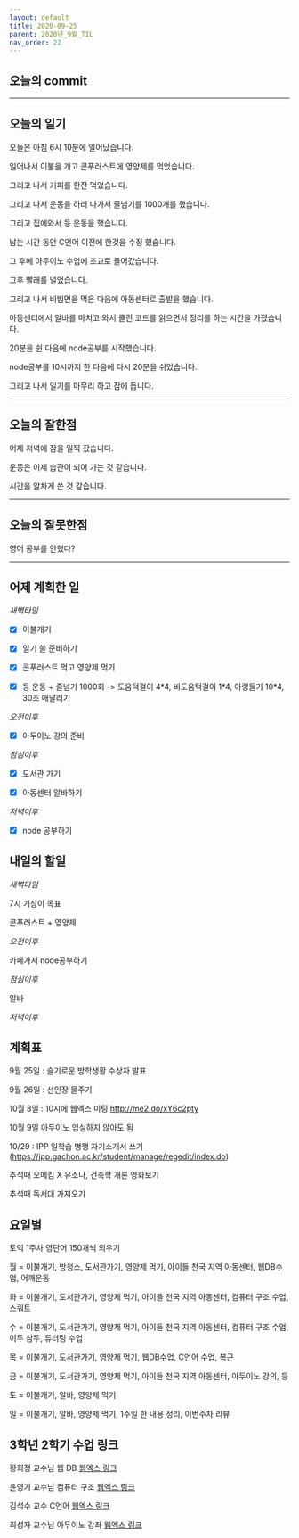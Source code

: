 ```yaml
---
layout: default
title: 2020-09-25
parent: 2020년_9월_TIL
nav_order: 22
---
```


## 오늘의 commit

---

## 오늘의 일기

오늘은 아침 6시 10분에 일어났습니다.

일어나서 이불을 개고 콘푸러스트에 영양제를 먹었습니다.

그리고 나서 커피를 한잔 먹었습니다.

그리고 나서 운동을 하러 나가서 줄넘기를 1000개를 했습니다.

그리고 집에와서 등 운동을 했습니다.

남는 시간 동안 C언어 이전에 한것을 수정 했습니다.

그 후에 아두이노 수업에 조교로 들어갔습니다.

그후 빨래를 널었습니다.

그리고 나서 비빔면을 먹은 다음에 아동센터로 출발을 했습니다.

아동센터에서 알바를 마치고 와서 클린 코드를 읽으면서 정리를 하는 시간을 가졌습니다.

20분을 쉰 다음에 node공부를 시작했습니다.

node공부를 10시까지 한 다음에 다시 20분을 쉬었습니다.

그리고 나서 일기를 마무리 하고 잠에 듭니다.

---

## 오늘의 잘한점

어제 저녁에 잠을 일찍 잤습니다.

운동은 이제 습관이 되어 가는 것 같습니다.

시간을 알차게 쓴 것 같습니다.

---

## 오늘의 잘못한점

영어 공부를 안했다?

---

## 어제 계획한 일

*새벽타임*

- [X] 이불개기

- [X] 일기 쓸 준비하기

- [X] 콘푸러스트 먹고 영양제 먹기

- [X] 등 운동 + 줄넘기 1000회 -> 도움턱걸이 4\*4, 비도움턱걸이 1\*4, 아령들기 10\*4, 30초 매달리기  

*오전이후*

- [X] 아두이노 강의 준비

*점심이후*

- [X] 도서관 가기

- [X] 아동센터 알바하기

*저녁이후*

- [X] node 공부하기

## 내일의 할일

*새벽타임*

7시 기상이 목표

콘푸러스트 + 영양제

*오전이후*

카페가서 node공부하기

*점심이후*

알바

*저녁이후*

## 계획표

9월 25일 : 슬기로운 방학생활 수상자 발표

9월 26일 : 선인장 물주기

10월 8일 : 10시에 웹엑스 미팅 http://me2.do/xY6c2pty

10월 9일 아두이노 입실하지 않아도 됨

10/29 : IPP 일학습 병행 자기소개서 쓰기(https://ipp.gachon.ac.kr/student/manage/regedit/index.do)

추석때 오메킴 X 유소나, 건축학 개론 영화보기

추석때 독서대 가져오기

## 요일별

토익 1주차 영단어 150개씩 외우기

월 = 이불개기, 방청소, 도서관가기, 영양제 먹기, 아이들 천국 지역 아동센터, 웹DB수업, 어깨운동

화 = 이불개기, 도서관가기, 영양제 먹기, 아이들 천국 지역 아동센터, 컴퓨터 구조 수업, 스쿼트

수 = 이불개기, 도서관가기, 영양제 먹기, 아이들 천국 지역 아동센터, 컴퓨터 구조 수업, 이두 삼두, 튜터링 수업

목 = 이불개기, 도서관가기, 영양제 먹기, 웹DB수업, C언어 수업, 복근

금 = 이불개기, 도서관가기, 영양제 먹기, 아이들 천국 지역 아동센터, 아두이노 강의, 등

토 = 이불개기, 알바, 영양제 먹기

일 = 이불개기, 알바, 영양제 먹기, 1주일 한 내용 정리, 이번주차 리뷰

## 3학년 2학기 수업 링크

황희정 교수님 웹 DB [웹엑스 링크](https://gachon.webex.com/meet/hwanghj)

윤영기 교수님 컴퓨터 구조 [웹엑스 링크](http://gachon.webex.com/meet/ykyoon)

김석수 교수 C언어 [웹엑스 링크](http://gachon.webex.com/meet/sskim)

최성자 교수님 아두이노 강좌 [웹엑스 링크](https://gachon.webex.com/meet/artchoi0g)
